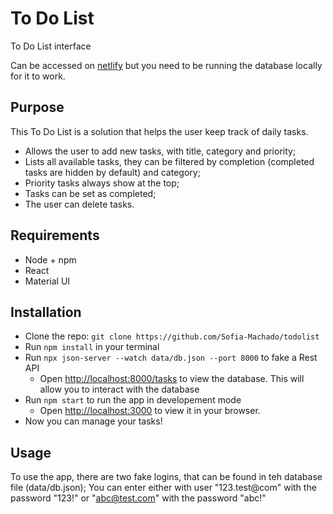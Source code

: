 # To Do List
To Do List interface

Can be accessed on [netlify](https://tiny-taiyaki-311f5c.netlify.app/) but you need to be running the database locally for it to work.

## Purpose
This To Do List is a solution that helps the user keep track of daily tasks.
- Allows the user to add new tasks, with title, category and priority;
- Lists all available tasks, they can be filtered by completion (completed tasks are hidden by default) and category;
- Priority tasks always show at the top;
- Tasks can be set as completed;
- The user can delete tasks.

## Requirements
- Node + npm
- React
- Material UI

## Installation
- Clone the repo: `git clone https://github.com/Sofia-Machado/todolist`
- Run `npm install` in your terminal
- Run `npx json-server --watch data/db.json --port 8000` to fake a Rest API
  - Open [http://localhost:8000/tasks](http://localhost:8000/tasks) to view the database. This will allow you to interact with the database
- Run `npm start` to run the app in developement mode
   - Open [http://localhost:3000](http://localhost:3000) to view it in your browser.
- Now you can manage your tasks!

## Usage
To use the app, there are two fake logins, that can be found in teh database file (data/db.json);
You can enter either with user "123.test@com" with the password "123!" or "abc@test.com" with the password "abc!"
